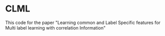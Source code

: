 # CLML
This code for the paper "Learning common and Label Specific features for Multi label learning with correlation Information"
